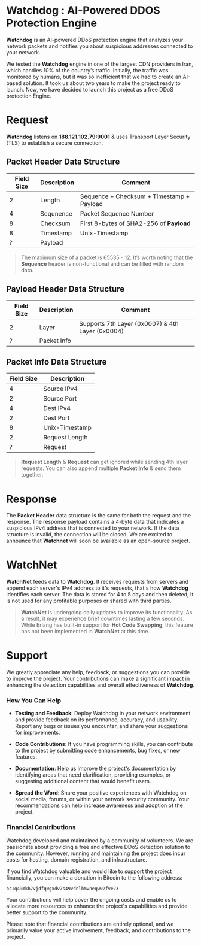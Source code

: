 # Watchdog : AI-Powered DDOS Protection Engine
**Watchdog** is an AI-powered DDoS protection engine that analyzes your network packets and notifies you about suspicious addresses connected to your network.

We tested the **Watchdog** engine in one of the largest CDN providers in Iran, which handles 10% of the country’s traffic. Initially, the traffic was monitored by humans, but it was so inefficient that we had to create an AI-based solution. It took us about two years to make the project ready to launch. Now, we have decided to launch this project as a free DDoS protection Engine.

# Request
**Watchdog**  listens on **188.121.102.79:9001** & uses Transport Layer Security (TLS) to establish a secure connection.

## Packet Header Data Structure
|Field Size		|Description   |Comment  			  					        |
|---------------|--------------|------------------------------------------------|
| 2				| Length	   | Sequence + Checksum + Timestamp + Payload		|
| 4				| Sequnence    | Packet Sequence Number 			        	|
| 8				| Checksum     | First 8-bytes of SHA2-256 of **Payload**    	|
| 8				| Timestamp	   | Unix-Timestamp                                 |
| ?				| Payload	   |                                                |

> The maximum size of a packet is 65535 - 12. It’s worth noting that the **Sequence** header is non-functional and can be filled with random data.

## Payload Header Data Structure
|Field Size		|Description    |Comment  		    	                           |
|---------------|---------------|--------------------------------------------------|
| 2				| Layer	   		| Supports 7th Layer (0x0007) & 4th Layer (0x0004) |
| ?				| Packet Info   |                                                  |

## Packet Info Data Structure
|Field Size|Description     |
|----------|----------------|
| 4		   | Source IPv4    |
| 2	       | Source Port    |
| 4		   | Dest IPv4      |
| 2		   | Dest Port	    |
| 8		   | Unix-Timestamp |
| 2		   | Request Length |
| ?		   | Request	    | 

> **Request Length** & **Request** can get ignored while sending 4th layer requests. You can also append multiple **Packet Info** & send them together.

# Response
The **Packet Header** data structure is the same for both the request and the response. The response payload contains a 4-byte data that indicates a suspicious IPv4 address that is connected to your network. If the data structure is invalid, the connection will be closed. We are excited to announce that **Watchnet** will soon be available as an open-source project.

# WatchNet
**WatchNet** feeds data to **Watchdog**. It receives requests from servers and append each server's IPv4 address to it's requests, that's how **Watchdog** identifies each server. The data is stored for 4 to 5 days and then deleted, It is not used for any profitable purposes or shared with third parties.

> **WatchNet** is undergoing daily updates to improve its functionality. As a result, it may experience brief downtimes lasting a few seconds. While Erlang has built-in support for **Hot Code Swapping**, this feature has not been implemented in **WatchNet** at this time.

# Support

We greatly appreciate any help, feedback, or suggestions you can provide to improve the project. Your contributions can make a significant impact in enhancing the detection capabilities and overall effectiveness of **Watchdog**.

### How You Can Help

- **Testing and Feedback**: Deploy Watchdog in your network environment and provide feedback on its performance, accuracy, and usability. Report any bugs or issues you encounter, and share your suggestions for improvements.

- **Code Contributions**: If you have programming skills, you can contribute to the project by submitting code enhancements, bug fixes, or new features.

- **Documentation**: Help us improve the project's documentation by identifying areas that need clarification, providing examples, or suggesting additional content that would benefit users.

- **Spread the Word**: Share your positive experiences with Watchdog on social media, forums, or within your network security community. Your recommendations can help increase awareness and adoption of the project.

### Financial Contributions

Watchdog developed and maintained by a community of volunteers. We are passionate about providing a free and effective DDoS detection solution to the community. However, running and maintaining the project does incur costs for hosting, domain registration, and infrastructure.

If you find Watchdog valuable and would like to support the project financially, you can make a donation in Bitcoin to the following address:

```
bc1q49mkh7vjdfq0gxdv7s49vdnlhmvneqww2fve23
```

Your contributions will help cover the ongoing costs and enable us to allocate more resources to enhance the project's capabilities and provide better support to the community.

Please note that financial contributions are entirely optional, and we primarily value your active involvement, feedback, and contributions to the project.